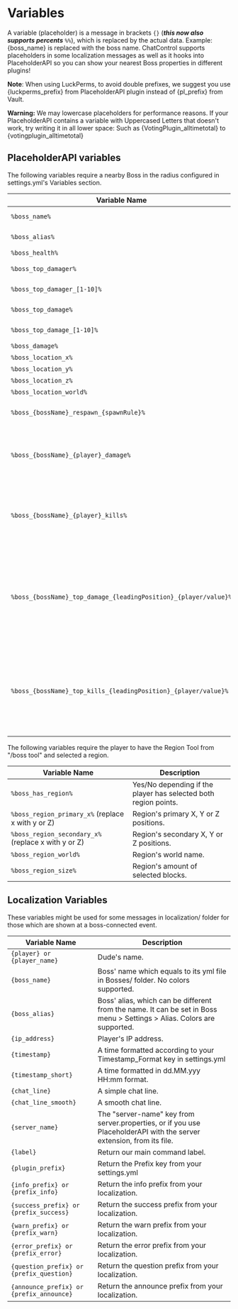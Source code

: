 # Variables

A variable (placeholder) is a message in brackets `{}` (***this now also supports percents*** `%%`), which is replaced by the actual data. Example: {boss_name} is replaced with the boss name. ChatControl supports placeholders in some localization messages as well as it hooks into PlaceholderAPI so you can show your nearest Boss properties in different plugins!

**Note**: When using LuckPerms, to avoid double prefixes, we suggest you use {luckperms_prefix} from PlaceholderAPI plugin instead of {pl_prefix} from Vault.

**Warning:** We may lowercase placeholders for performance reasons. If your PlaceholderAPI contains a variable with Uppercased Letters that doesn't work, try writing it in all lower space: Such as {VotingPlugin_alltimetotal} to {votingplugin_alltimetotal}


## PlaceholderAPI variables

The following variables require a nearby Boss in the radius configured in settings.yml's Variables section.

| Variable Name | Description |
|---|---|
| `%boss_name%` | Closest boss' name (the same as the file name). |
| `%boss_alias%` | Closest boss' alias. Colors are supported. |
| `%boss_health%` | Closest boss' health. |
| `%boss_top_damager%` | Closest boss' top damager player name. |
| `%boss_top_damager_[1-10]%` | Closest boss' top damager player name from 1 to 10. |
| `%boss_top_damage%` | Closest boss' top damage in HP caused by top damager. |
| `%boss_top_damage_[1-10]%` | Closest boss' top damage in HP from 1 to 10. |
| `%boss_damage%` | Closest boss' top damage. |
| `%boss_location_x%` | Closest boss' X position. |
| `%boss_location_y%` | Closest boss' Y position. |
| `%boss_location_z%` | Closest boss' Z position. |
| `%boss_location_world%` | Closest boss' world name. |
| `%boss_{bossName}_respawn_{spawnRule}%` | Display the time until the given Boss respawns from the given respawn rule. |
| `%boss_{bossName}_{player}_damage%` | Display the total damage the given player has dealt to this Boss, counts damage dealt to all spawned entities. You can replace {player} with player for the current player, or give a player name. |
| `%boss_{bossName}_{player}_kills%` | Display how many Bosses the player has killed. The way this is counted is listening to a Boss entity death event and getting the killer from there. You can replace {player} with player for the current player, or give a player name. |
| `%boss_{bossName}_top_damage_{leadingPosition}_{player/value}%` | Get the player's name or the amount of damage (see `%boss_{bossName}_{player}_damage%`) that the player at the given leading order has dealt. For example: `%boss_Zombie_top_damage_1_player%` returns the name of the player who dealt the most damage to the Zombie boss. Replace 1 with 2 to get the second most damaging player, etc. |
| `%boss_{bossName}_top_kills_{leadingPosition}_{player/value}%` | Get the player's name or the amount of killed entities (see `%boss_{bossName}_{player}_kills%`) that the player at the given leading order has dealt. For example: `%boss_Zombie_top_kills_1_player%` returns the name of the player who killed the most Zombie bosses. Replace 1 with 2 to get the second most damaging player, etc. |

The following variables require the player to have the Region Tool from "/boss tool" and selected a region.

| Variable Name | Description |
|---|---|
| `%boss_has_region%` | Yes/No depending if the player has selected both region points. |
| `%boss_region_primary_x%` (replace x with y or Z) | Region's primary X, Y or Z positions. |
| `%boss_region_secondary_x%` (replace x with y or Z) | Region's secondary X, Y or Z positions. |
| `%boss_region_world%` | Region's world name. |
| `%boss_region_size%` | Region's amount of selected blocks. |

## Localization Variables

These variables might be used for some messages in localization/ folder for those which are shown at a boss-connected event.

| Variable Name | Description |
|---|---|
| `{player} or {player_name}` | Dude's name. |
| `{boss_name}` | Boss' name which equals to its yml file in Bosses/ folder. No colors supported. |
| `{boss_alias}` | Boss' alias, which can be different from the name. It can be set in Boss menu > Settings > Alias. Colors are supported. |
| `{ip_address}` | Player's IP address. |
| `{timestamp}` | A time formatted according to your Timestamp_Format key in settings.yml |
| `{timestamp_short}` | A time formatted in dd.MM.yyy HH:mm format. |
| `{chat_line}` | A simple chat line. |
| `{chat_line_smooth}` | A smooth chat line. |
| `{server_name}` | The "server-name" key from server.properties, or if you use PlaceholderAPI with the server extension, from its file. |
| `{label}` | Return our main command label. |
| `{plugin_prefix}` | Return the Prefix key from your settings.yml |
| `{info_prefix} or {prefix_info}` | Return the info prefix from your localization. |
| `{success_prefix} or {prefix_success}` | Return the success prefix from your localization. |
| `{warn_prefix} or {prefix_warn}` | Return the warn prefix from your localization. |
| `{error_prefix} or {prefix_error}` | Return the error prefix from your localization. |
| `{question_prefix} or {prefix_question}` | Return the question prefix from your localization. |
| `{announce_prefix} or {prefix_announce}` | Return the announce prefix from your localization. |
